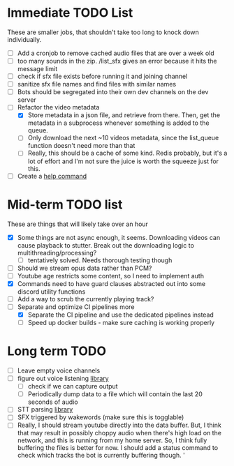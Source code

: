 # Immediate TODO List

These are smaller jobs, that shouldn't take too long to knock down individually.

- [ ] Add a cronjob to remove cached audio files that are over a week old
- [ ] too many sounds in the zip. /list_sfx gives an error because it hits the message limit
- [ ] check if sfx file exists before running it and joining channel
- [ ] sanitize sfx file names and find files with similar names
- [ ] Bots should be segregated into their own dev channels on the dev server
- [ ] Refactor the video metadata
  - [x] Store metadata in a json file, and retrieve from there. Then, get the metadata in a subprocess whenever something is added to the queue.
  - [ ] Only download the next ~10 videos metadata, since the list_queue function doesn't need more than that
  - [ ] Really, this should be a cache of some kind. Redis probably, but it's a lot of effort and I'm not sure the juice is worth the squeeze just for this.
- [ ] Create a [help command](https://discordpy.readthedocs.io/en/stable/ext/commands/api.html#help-commands)

# Mid-term TODO list

These are things that will likely take over an hour

- [x] Some things are not async enough, it seems. Downloading videos can cause playback to stutter. Break out the downloading logic to multithreading/processing?
  - [ ] tentatively solved. Needs thorough testing though
- [ ] Should we stream opus data rather than PCM?
- [ ] Youtube age restricts some content, so I need to implement auth
 - [x] Commands need to have guard clauses abstracted out into some discord utility functions
- [ ] Add a way to scrub the currently playing track?
- [ ] Separate and optimize CI pipelines more
  - [x] Separate the CI pipeline and use the dedicated pipelines instead
  - [ ] Speed up docker builds - make sure caching is working properly

# Long term TODO

- [ ] Leave empty voice channels
- [ ] figure out voice listening [library](https://github.com/imayhaveborkedit/discord-ext-voice-recv)
  - [ ] check if we can capture output
  - [ ] Periodically dump data to a file which will contain the last 20 seconds of audio
- [ ] STT parsing [library](https://github.com/KoljaB/RealtimeSTT)
- [ ] SFX triggered by wakewords (make sure this is togglable)
- [ ] Really, I should stream youtube directly into the data buffer. But, I think that may result in possibly choppy audio when there's high load on the network, and this is running from my home server. So, I think fully buffering the files is better for now. I should add a status command to check which tracks the bot is currently buffering though.
'
